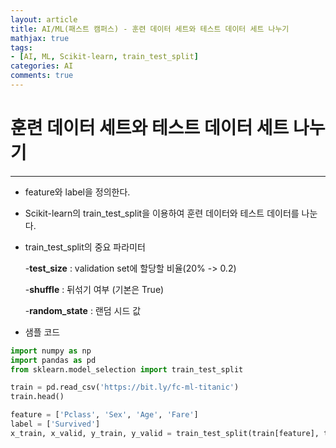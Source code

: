 ```yaml
---
layout: article
title: AI/ML(패스트 캠퍼스) - 훈련 데이터 세트와 테스트 데이터 세트 나누기
mathjax: true
tags:
- [AI, ML, Scikit-learn, train_test_split]
categories: AI
comments: true
---
```


# 훈련 데이터 세트와 테스트 데이터 세트 나누기

---

- feature와 label을 정의한다.
- Scikit-learn의 train_test_split을 이용하여 훈련 데이터와 테스트 데이터를 나눈다.
- train_test_split의 중요 파라미터

  -**test_size** : validation set에 할당할 비율(20% -> 0.2)

  -**shuffle** : 뒤섞기 여부 (기본은 True)

  -**random_state** : 랜덤 시드 값

- 샘플 코드

``` python
import numpy as np
import pandas as pd
from sklearn.model_selection import train_test_split

train = pd.read_csv('https://bit.ly/fc-ml-titanic')
train.head()

feature = ['Pclass', 'Sex', 'Age', 'Fare']
label = ['Survived']
x_train, x_valid, y_train, y_valid = train_test_split(train[feature], train[label], test_size=0.2, shuffle=True, random_state=30)

```
